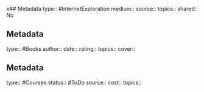 x## Metadata
type:: #InternetExploration
medium::
source::
topics::
shared:: No


## Metadata
type:: #Books 
author::
date::
rating::
topics::
cover::


## Metadata
type:: #Courses
status:: #ToDo
source::
cost::
topics::
